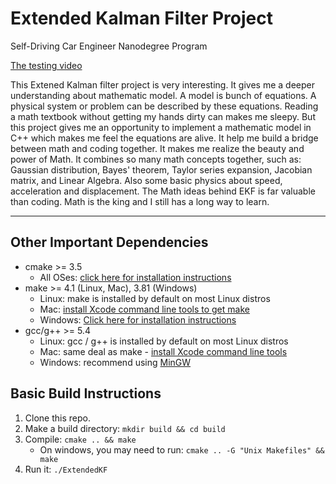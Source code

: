 # Extended Kalman Filter Project
Self-Driving Car Engineer Nanodegree Program

 [The testing video](https://youtu.be/TP5iQb4sxAg)

This Extened Kalman filter project is very interesting. It gives me a deeper understanding about mathematic model. A model is bunch of equations. A physical system or problem can be described by these equations. Reading a math textbook without getting my hands dirty can makes me sleepy. But this project gives me an opportunity to implement a mathematic model in C++ which makes me feel the equations are alive. It help me build a bridge between math and coding together. It makes me realize the beauty and power of Math. It combines so many math concepts together, such as: Gaussian distribution, Bayes' theorem, Taylor series expansion, Jacobian matrix, and Linear Algebra. Also some basic physics about speed, acceleration and displacement. The Math ideas behind EKF is far valuable than coding. Math is the king and I still has a long way to learn.

---

## Other Important Dependencies

* cmake >= 3.5
  * All OSes: [click here for installation instructions](https://cmake.org/install/)
* make >= 4.1 (Linux, Mac), 3.81 (Windows)
  * Linux: make is installed by default on most Linux distros
  * Mac: [install Xcode command line tools to get make](https://developer.apple.com/xcode/features/)
  * Windows: [Click here for installation instructions](http://gnuwin32.sourceforge.net/packages/make.htm)
* gcc/g++ >= 5.4
  * Linux: gcc / g++ is installed by default on most Linux distros
  * Mac: same deal as make - [install Xcode command line tools](https://developer.apple.com/xcode/features/)
  * Windows: recommend using [MinGW](http://www.mingw.org/)

## Basic Build Instructions

1. Clone this repo.
2. Make a build directory: `mkdir build && cd build`
3. Compile: `cmake .. && make`
   * On windows, you may need to run: `cmake .. -G "Unix Makefiles" && make`
4. Run it: `./ExtendedKF `
